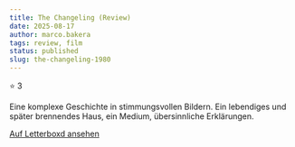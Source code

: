 ```yaml
---
title: The Changeling (Review)
date: 2025-08-17
author: marco.bakera
tags: review, film
status: published
slug: the-changeling-1980
---
```


⭐ 3

Eine komplexe Geschichte in stimmungsvollen Bildern. Ein lebendiges und später brennendes Haus, ein Medium, übersinnliche Erklärungen.

[Auf Letterboxd ansehen](https://boxd.it/aKS2vx)

